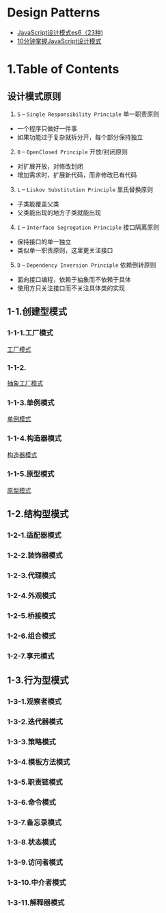 
# Design Patterns

- [JavaScript设计模式es6（23种)](https://juejin.cn/post/6844904032826294286)
- [10分钟掌握JavaScript设计模式](https://juejin.cn/post/7052148234097000462)

# 1.Table of Contents

## 设计模式原则

1. `S` – `Single Responsibility Principle` 单一职责原则
  - 一个程序只做好一件事
  - 如果功能过于复杂就拆分开，每个部分保持独立

2. `O` – `OpenClosed Principle` 开放/封闭原则
  - 对扩展开放，对修改封闭
  - 增加需求时，扩展新代码，而非修改已有代码

3. `L` – `Liskov Substitution Principle` 里氏替换原则
  - 子类能覆盖父类
  - 父类能出现的地方子类就能出现

4. `I` – `Interface Segregation Principle` 接口隔离原则
  - 保持接口的单一独立
  - 类似单一职责原则，这里更关注接口

5. `D` – `Dependency Inversion Principle` 依赖倒转原则
  - 面向接口编程，依赖于抽象而不依赖于具体
  - 使用方只关注接口而不关注具体类的实现

## 1-1.创建型模式

### 1-1-1.工厂模式

[工厂模式](../1.creation-pattern/1-1.factory.js)

### 1-1-2.

[抽象工厂模式](../1.creation-pattern/1-2.abstract-factory.js)

### 1-1-3.单例模式

[单例模式](../1.creation-pattern/1-3.singleton.js)

### 1-1-4.构造器模式

[构造器模式](../1.creation-pattern/1-4.constructor.js)

### 1-1-5.原型模式

[原型模式](../1.creation-pattern/1-5.prototype.js)

## 1-2.结构型模式

### 1-2-1.适配器模式

### 1-2-2.装饰器模式

### 1-2-3.代理模式

### 1-2-4.外观模式

### 1-2-5.桥接模式

### 1-2-6.组合模式

### 1-2-7.享元模式

## 1-3.行为型模式

### 1-3-1.观察者模式

### 1-3-2.迭代器模式

### 1-3-3.策略模式

### 1-3-4.模板方法模式

### 1-3-5.职责链模式

### 1-3-6.命令模式

### 1-3-7.备忘录模式

### 1-3-8.状态模式

### 1-3-9.访问者模式

### 1-3-10.中介者模式

### 1-3-11.解释器模式
